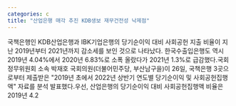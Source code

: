 ```yaml
---
categories: c
title: "산업은행 매각 추진 KDB생보 재무건전성 낙제점"
---
```

 국책은행인 KDB산업은행과 IBK기업은행의 당기순이익 대비 사회공헌 지출 비율이 지난 2019년부터 2021년까지 감소세를 보인 것으로 나타났다. 한국수출입은행도 역시 2019년 4.04%에서 2020년 6.83%로 소폭 올랐다가 2021년 1.3%로 급감했다.국회 정무위원회 소속 박재호 국회의원(더불어민주당, 부산남구을)이 26일, 국책은행 3곳으로부터 제출받은 "2019년 초에서 2022년 상반기 연도별 당기순이익 및 사회공헌집행액" 자료를 분석 발표했다.우선, 산업은행의 당기순이익 대비 사회공헌집행액 비율은 2019년 4.2